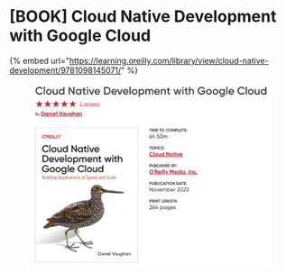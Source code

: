 # \[BOOK] Cloud Native Development with Google Cloud

{% embed url="https://learning.oreilly.com/library/view/cloud-native-development/9781098145071/" %}

<figure><img src="../../../.gitbook/assets/image (44).png" alt=""><figcaption></figcaption></figure>

